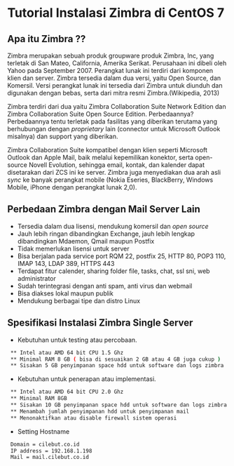 # Tutorial Instalasi Zimbra di CentOS 7

## Apa itu Zimbra ??

Zimbra merupakan sebuah produk groupware produk Zimbra, Inc, yang terletak di San Mateo, California, Amerika Serikat. Perusahaan ini dibeli oleh Yahoo pada September 2007. Perangkat lunak ini terdiri dari komponen klien dan server. Zimbra tersedia dalam dua versi, yaitu Open Source, dan Komersil. Versi perangkat lunak ini tersedia dari Zimbra untuk diunduh dan digunakan dengan bebas, serta dari mitra resmi Zimbra.(Wikipedia, 2013)

Zimbra terdiri dari dua yaitu Zimbra Collaboration Suite Network Edition dan Zimbra Collaboration Suite Open Source Edition. Perbedaannya? Perbedaannya tentu terletak pada fasilitas yang diberikan terutama yang berhubungan dengan *proprietary* lain (connector untuk Microsoft Outlook misalnya) dan support yang diberikan.

Zimbra Collaboration Suite kompatibel dengan klien seperti Microsoft Outlook dan Apple Mail, baik melalui kepemilikan konektor, serta open-source Novell Evolution, sehingga email, kontak, dan kalender dapat disetarakan dari ZCS ini ke server. Zimbra juga menyediakan dua arah asli *sync* ke banyak perangkat mobile (Nokia Eseries, BlackBerry, Windows Mobile, iPhone dengan perangkat lunak 2,0).

## Perbedaan Zimbra dengan Mail Server Lain

* Tersedia dalam dua lisensi, mendukung komersil dan *open source*
* Jauh lebih ringan dibandingkan Exchange, jauh lebih lengkap dibandingkan Mdaemon, Qmail maupun Postfix
* Tidak memerlukan lisensi untuk server
* Bisa berjalan pada service port RQM 22, postfix 25, HTTP 80, POP3 110, IMAP 143, LDAP 389, HTTPS 443
* Terdapat fitur calender, sharing folder file, tasks, chat, ssl sni, web administrator
* Sudah terintegrasi dengan anti spam, anti virus dan webmail
* Bisa diakses lokal maupun publik
* Mendukung berbagai tipe dan distro Linux

## Spesifikasi Instalasi Zimbra Single Server

* Kebutuhan untuk testing atau percobaan.
```bash
 ** Intel atau AMD 64 bit CPU 1.5 Ghz
 ** Minimal RAM 8 GB ( bisa di sesuaikan 2 GB atau 4 GB juga cukup )
 ** Sisakan 5 GB penyimpanan space hdd untuk software dan logs zimbra
```
* Kebutuhan untuk penerapan atau implementasi.
```bash 
 ** Intel atau AMD 64 bit CPU 2.0 Ghz
 ** Minimal RAM 8GB
 ** Sisakan 10 GB penyimpanan space hdd untuk software dan logs zimbra
 ** Menambah jumlah penyimpanan hdd untuk penyimpanan mail
 ** Menonaktifkan atau disable firewall sistem operasi
```
* Setting Hostname
```bash
 Domain = cilebut.co.id
 IP address = 192.168.1.198
 Mail = mail.cilebut.co.id
```
